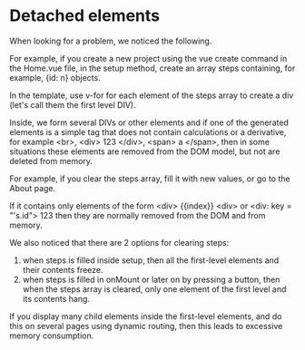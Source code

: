 # Detached elements

When looking for a problem, we noticed the following.

For example, if you create a new project using the vue create command
in the Home.vue file, in the setup method, create an array steps containing, for example, {id: n} objects.

In the template, use v-for for each element of the steps array to create a div (let's call them the first level DIV).

Inside, we form several DIVs or other elements
and if one of the generated elements is a simple tag that does not contain calculations or a derivative, for example \<br>, \<div> 123 \</div>, \<span> a \</span>, then in some situations these elements are removed from the DOM model, but not are deleted from memory.

For example, if you clear the steps array, fill it with new values, or go to the About page.

If it contains only elements of the form \<div> {{index}} \<div> or \<div: key = "'s.id"> 123 </div> then they are normally removed from the DOM and from memory.

We also noticed that there are 2 options for clearing steps:
1. when steps is filled inside setup, then all the first-level elements and their contents freeze.
2. when steps is filled in onMount or later on by pressing a button, then when the steps array is cleared, only one element of the first level and its contents hang.

If you display many child elements inside the first-level elements, and do this on several pages using dynamic routing, then this leads to excessive memory consumption.